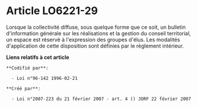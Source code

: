 # Article LO6221-29

Lorsque la collectivité diffuse, sous quelque forme que ce soit, un bulletin d'information générale sur les réalisations et
la gestion du conseil territorial, un espace est réservé à l'expression des groupes d'élus. Les modalités d'application de
cette disposition sont définies par le règlement intérieur.

**Liens relatifs à cet article**

	**Codifié par**:

	  - Loi n°96-142 1996-02-21

	**Créé par**:

	  - Loi n°2007-223 du 21 février 2007 - art. 4 () JORF 22 février 2007
